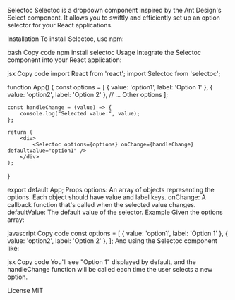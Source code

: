 Selectoc
Selectoc is a dropdown component inspired by the Ant Design's Select component. It allows you to swiftly and efficiently set up an option selector for your React applications.

Installation
To install Selectoc, use npm:

bash
Copy code
npm install selectoc
Usage
Integrate the Selectoc component into your React application:

jsx
Copy code
import React from 'react';
import Selectoc from 'selectoc';

function App() {
const options = [
{ value: 'option1', label: 'Option 1' },
{ value: 'option2', label: 'Option 2' },
// ... Other options
];

    const handleChange = (value) => {
        console.log("Selected value:", value);
    };

    return (
        <div>
            <Selectoc options={options} onChange={handleChange} defaultValue="option1" />
        </div>
    );

}

export default App;
Props
options: An array of objects representing the options. Each object should have value and label keys.
onChange: A callback function that's called when the selected value changes.
defaultValue: The default value of the selector.
Example
Given the options array:

javascript
Copy code
const options = [
{ value: 'option1', label: 'Option 1' },
{ value: 'option2', label: 'Option 2' },
];
And using the Selectoc component like:

jsx
Copy code
<Selectoc options={options} onChange={handleChange} defaultValue="option1" />
You'll see "Option 1" displayed by default, and the handleChange function will be called each time the user selects a new option.

License
MIT
